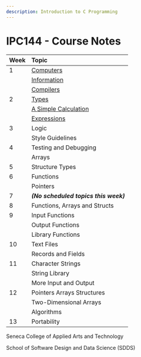 ```yaml
---
description: Introduction to C Programming
---
```


# IPC144 - Course Notes

| Week | Topic |
| :--- | :--- |
| 1 | [Computers](part-a-introduction/computers.md) |
|  | [Information](part-a-introduction/information.md) |
|  | [Compilers](part-a-introduction/compilers.md) |
| 2 | [Types](computations/types.md) |
|  | [A Simple Calculation](computations/a-simple-calculation.md) |
|  | [Expressions](computations/expressions.md) |
| 3 | Logic |
|  | Style Guidelines |
| 4 | Testing and Debugging |
|  | Arrays |
| 5 | Structure Types |
| 6 | Functions |
|  | Pointers |
| 7 | _**\(No scheduled topics this week\)**_ |
| 8 | Functions, Arrays and Structs |
| 9 | Input Functions |
|  | Output Functions |
|  | Library Functions |
| 10 | Text Files |
|  | Records and Fields |
| 11 | Character Strings |
|  | String Library |
|  | More Input and Output |
| 12 | Pointers Arrays Structures |
|  | Two-Dimensional Arrays |
|  | Algorithms |
| 13 | Portability |

Seneca College of Applied Arts and Technology

School of Software Design and Data Science \(SDDS\)

